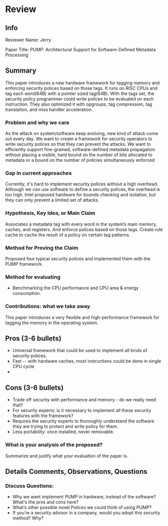 # Review

## Info

Reviewer Name: Jerry 

Paper Title: PUMP: Architectural Support for Software-Defined Metadata Processing

## Summary
This paper introduces a new hardware framework for tagging memory and enforcing security polices 
based on those tags. It runs on RISC CPUs and tag each word(64B) with a pointer sized tag(64B).
With the tags set, the security policy programmer could write polices to be evaluated on each instruction. 
They also optimized it with opgroups, tag compression, tag translation, and miss handler acceleration.

### Problem and why we care
As the attack on system/software keep evolving, new kind of attack come out every day. We want to create
a framework for security operators to write security polices so that they can prevent the attacks.
We want to efficiently support fine-grained, software-defined metadata propagation without placing a visible, 
hard bound on the number of bits allocated to metadata or a bound on the number of policies simultaneously enforced

### Gap in current approaches
Currently, it's hard to implement security polices without a high overhead. Although we can use software to
define a security polices, the overhead is too high. Intel proposed hardware for bounds checking and isolation,
but they can only prevent a limited set of attacks.


### Hypothesis, Key Idea, or Main Claim
Associates a metadata tag with every word in the system’s main memory, caches, and registers. And enforce polices
based on those tags. Create rule cache to cache the result of a policy on certain tag patterns.

### Method for Proving the Claim 
Proposed four typical security polices and implemented them with the PUMP framework.

### Method for evaluating
- Benchmarking the CPU performance and CPU area & energy consumption.

### Contributions: what we take away
This paper introduces a very flexible and high-performance framework for tagging the memory in the operating system. 


## Pros (3-6 bullets)
- Universal framework that could be used to implement all kinds of security polices.
- Fast -- with hardware caches, most instructions could be done in single CPU cycle 
-  
## Cons (3-6 bullets)
- Trade off security with performance and memory - do we really need that?
- For security experts: is it necessary to implement all these security features with the framework? 
- Requires the security experts to thoroughly understand the software they are trying to protect and write 
policy for them.
- Less portability: once installed, never removable. 
### What is your analysis of the proposed?

Summarize and justify what your evaluation of the paper is. 

## Details Comments, Observations, Questions
### Discuss Questions:
- Why we want implement PUMP in hardware, instead of the software? What's the pros and cons here?
- What’s other possible novel Polices we could think of using PUMP?
- If you’re a security advisor in a company, would you adopt this security method? Why?

